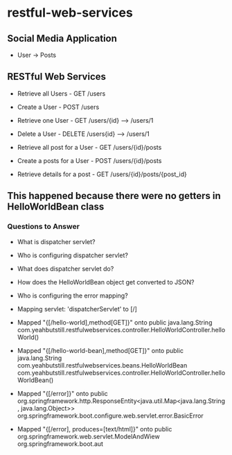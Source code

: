 # restful-web-services

## Social Media Application

- User -> Posts

## RESTful Web Services
- Retrieve all Users  - GET /users
- Create a User       - POST /users
- Retrieve one User   - GET /users/{id} --> /users/1
- Delete a User       - DELETE /users{id} --> /users/1


- Retrieve all post for a User   - GET /users/{id}/posts
- Create a posts for a User      - POST /users/{id}/posts
- Retrieve details for a post    - GET /users/{id}/posts/{post_id}

## This happened because there were no getters in HelloWorldBean class
### Questions to Answer
- What is dispatcher servlet?
- Who is configuring dispatcher servlet?
- What does dispatcher servlet do?
- How does the HelloWorldBean object get converted to JSON?
- Who is configuring the error mapping?


- Mapping servlet: 'dispatcherServlet' to [/]
- Mapped "{[/hello-world],method[GET]}" onto public java.lang.String com.yeahbutstill.restfulwebservices.controller.HelloWorldController.helloWorld()
- Mapped "{[/hello-world-bean],method[GET]}" onto public java.lang.String com.yeahbutstill.restfulwebservices.beans.HelloWorldBean com.yeahbutstill.restfulwebservices.controller.HelloWorldController.helloWorldBean()
- Mapped "{[/error]}" onto public org.springframework.http.ResponseEntity<java.util.Map<java.lang.String, java.lang.Object>> org.springframework.boot.configure.web.servlet.error.BasicError
- Mapped "{[/error], produces=[text/html]}" onto public org.springframework.web.servlet.ModelAndWiew org.springframework.boot.aut